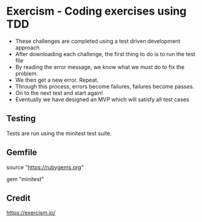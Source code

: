 # Exercism - Coding exercises using TDD

* These challenges are completed using a test driven development approach
* After downloading each challenge, the first thing to do is to run the test file
* By reading the error message, we know what we must do to fix the problem.
* We then get a new error. Repeat.
* Through this process, errors become failures, failures become passes.
* On to the next test and start again!
* Eventually we have designed an MVP which will satisfy all test cases

## Testing

Tests are run using the minitest test suite.

## Gemfile
source "https://rubygems.org"

gem "minitest"

## Credit

https://exercism.io/

